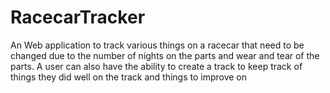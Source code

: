 # RacecarTracker
An Web application to track various things on a racecar that need to be changed due to the number of nights on the parts and wear and tear of the parts. A user can also have the ability to create a track to keep track of things they did well on the track and things to improve on
